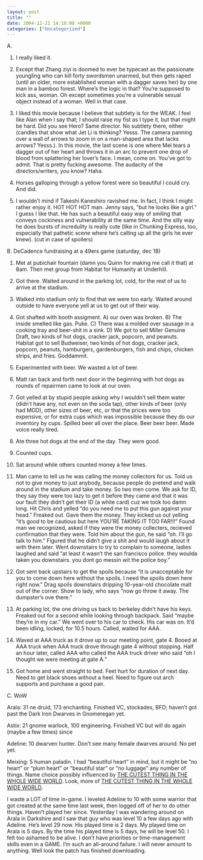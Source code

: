 ```yaml
---
layout: post
title: ""
date: 2004-12-21 14:10:00 +0000
categories: ["Uncategorized"]
---
```


A. 

1. I really liked it.

2. Except that Zhang ziyi is doomed to ever be typecast as the passionate youngling who can kill forty swordsmen unarmed, but then gets raped (until an older, more established woman with a dagger saves her) by one man in a bamboo forest. Where’s the logic in that? You’re supposed to kick ass, woman. Oh except sometimes you’re a vulnerable sexual object instead of a woman. Well in that case.

3. I liked this movie because I believe that subtlety is for the WEAK. I feel like Alan when I say that; I should raise my fist as I type it, but that might be hard. Did you see Hero? Same director. No subtlety there, either (candles that show what Jet Li is thinking? Yesss. The camera panning over a wall of arrows to zoom in on a man-shaped area that lacks arrows? Yesss.). In this movie, the last scene is one where Mei tears a dagger out of her heart and throws it in an arc to prevent one drop of blood from splattering her lover’s face. I mean, come on. You’ve got to admit. That is pretty fucking awesome. The audacity of the directors/writers, you know? Haha.

4. Horses galloping through a yellow forest were so beautiful I could cry. And did.

5. I wouldn’t mind if Takeshi Kaneshiro ravished me. In fact, I think I might rather enjoy it. HOT HOT HOT man. Jenny says, “but he looks like a girl.” I guess I like that. He has such a beautiful easy way of smiling that conveys cockiness and vulnerability at the same time. And the silly way he does bursts of incredulity is really cute (like in Chunking Express, too, especially that pathetic scene where he’s calling up all the girls he ever knew). (cut in case of spoilers)

B. DeCadence fundraising at a 49ers game (saturday, dec 18)

1. Met at pubichair fountain (damn you Quinn for making me call it that) at 8am. Then met group from Habitat for Humanity at Underhill.

2. Got there. Waited around in the parking lot, cold, for the rest of us to arrive at the stadium.

3. Walked into stadium only to find that we were too early. Waited around outside to have everyone yell at us to get out of their way.

4. Got shafted with booth assigment. A) our oven was broken. B) The inside smelled like gas. Puke. C) There was a molded over sausage in a cooking tray and beer-shit in a sink. D) We got to sell Miller Genuine Draft, two kinds of hot dogs, cracker jack, popcorn, and peanuts. Habitat got to sell Budweiser, two kinds of hot dogs, cracker jack, popcorn, peanuts, hamburgers, gardenburgers, fish and chips, chicken strips, and fries. Goddammit.

5. Experimented with beer. We wasted a lot of beer.

6. Matt ran back and forth next door in the beginning with hot dogs as rounds of repairmen came to look at our oven.

7. Got yelled at by stupid people asking why I wouldn’t sell them water (didn’t have any, not even on the soda tap), other kinds of beer (only had MGD), other sizes of beer, etc, or that the prices were too expensive, or for extra cups which was impossible because they do our inventory by cups. Spilled beer all over the place. Beer beer beer. Made voice really tired.

8. Ate three hot dogs at the end of the day. They were good.

9. Counted cups.

10. Sat around while others counted money a few times.

11. Man came to tell us he was calling the money collectors for us. Told us not to give money to just anybody, because people do pretend and walk around in the stadium and take money. So two men come. We ask for ID, they say they were too lazy to get it before they came and that it was our fault they didn’t get their ID (a white card) cuz we took too damn long. Hit Chris and yelled “do you need me to put this gun against your head.” Freaked out. Gave them the money. They kicked us out yelling “it’s good to be cautious but here YOU’RE TAKING IT TOO FAR!!!” Found man we recognized, asked if they were the money collecters, recieved confirmation that they were. Told him about the gun, he said “oh. I’ll go talk to him.” Figured that he didn’t give a shit and would laugh about it with them later. Went downstairs to try to complain to someone, ladies laughed and said “at least it wasn’t the san francisco police. they woulda taken you downstairs. you dont go messin wit the police boy.”

12. Got sent back upstairs to get the spoils because “it is unacceptable for you to come down here without the spoils. I need the spoils down here right now.” Drag spoils downstairs dripping 10-year-old chocolate malt out of the corner. Show to lady, who says “now go throw it away. The dumpster’s ove there.”

13. At parking lot, the one driving us back to berkeley didn’t have his keys. Freaked out for a second while looking through backpack. Said “maybe they’re in my car.” We went over to his car to check. His car was on. It’d been idling, locked, for 10.5 hours. Called, waited for AAA.

14. Waved at AAA truck as it drove up to our meeting point, gate 4. Booed at AAA truck when AAA truck drove through gate 4 without stopping. Half an hour later, called AAA who called the AAA truck driver who said “oh I thought we were meeting at gate A.”

15. Got home and went straight to bed. Feet hurt for duration of next day. Need to get black shoes without a heel. Need to figure out arch supports and purchase a good pair.

C. WoW

Arala: 31 ne druid, 173 enchanting. Finished VC, stockades, BFD; haven’t got past the Dark Iron Dwarves in Gnomeregan yet.

Astix: 21 gnome warlock, 100 engineering. Finished VC but will do again (maybe a few times) since

Adeline: 10 dwarven hunter. Don’t see many female dwarves around. No pet yet.

Meixing: 5 human paladin. I had “beautiful heart” in mind, but it might be “no heart” or “plum heart” or “beautiful star” or “no luggage” any number of things. Name choice possibly influenced by [THE CUTEST THING IN THE WHOLE WIDE WORLD](http://www.sandiegozoo.org/pandas/mei_sheng/meisheng_1stbirthday.htmll). Look, more of [THE CUTEST THING IN THE WHOLE WIDE WORLD](http://www.sandiegozoo.org/pandas/mei_sheng/pandababy_exam_pics.html).

I waste a LOT of time in-game. I leveled Adeline to 10 with some warrior that got created at the same time last week, then logged off of her to do other things. Haven’t played her since. Yesterday I was wandering around on Arala in Darkshire and I saw that guy who was level 10 a few days ago with Adeline. He’s level 29 now. His played time is 2 days. My played time on Arala is 5 days. By the time his played time is 5 days, he will be level 50. I felt too ashamed to be alive. I don’t have priorities or time-management skills even in a GAME. I’m such an all-around failure. I will never amount to anything. Well look the patch has finished downloading.